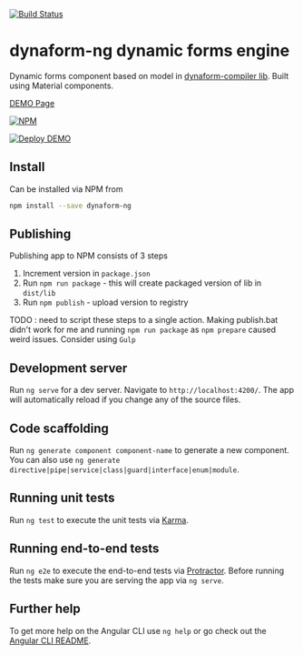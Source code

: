 [![Build Status](https://travis-ci.org/teraxas/dynaform-ng.svg?branch=master)](https://travis-ci.org/teraxas/dynaform-ng)

# dynaform-ng dynamic forms engine

Dynamic forms component based on model in [dynaform-compiler lib](https://bitbucket.org/teraxas/dynaform-ng-compiler).
Built using Material components.

[DEMO Page](https://dforms-ng-demo.herokuapp.com/)

[![NPM](https://nodei.co/npm/dynaform-ng.png)](https://nodei.co/npm/dynaform-ng/)

[![Deploy DEMO](https://www.herokucdn.com/deploy/button.svg)](https://heroku.com/deploy)

## Install

Can be installed via NPM from

```bash
npm install --save dynaform-ng
```

## Publishing

Publishing app to NPM consists of 3 steps

1. Increment version in ```package.json```
2. Run ```npm run package``` - this will create packaged version of lib in ```dist/lib```
3. Run ```npm publish``` - upload version to registry

TODO : need to script these steps to a single action.
Making publish.bat didn't work for me and running ```npm run package``` as ```npm prepare``` caused weird issues.
Consider using ```Gulp```

## Development server

Run `ng serve` for a dev server. Navigate to `http://localhost:4200/`. The app will automatically reload if you change any of the source files.

## Code scaffolding

Run `ng generate component component-name` to generate a new component. You can also use `ng generate directive|pipe|service|class|guard|interface|enum|module`.

## Running unit tests

Run `ng test` to execute the unit tests via [Karma](https://karma-runner.github.io).

## Running end-to-end tests

Run `ng e2e` to execute the end-to-end tests via [Protractor](http://www.protractortest.org/).
Before running the tests make sure you are serving the app via `ng serve`.

## Further help

To get more help on the Angular CLI use `ng help` or go check out the [Angular CLI README](https://github.com/angular/angular-cli/blob/master/README.md).
